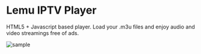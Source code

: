 # Lemu IPTV Player

HTML5 + Javascript based player. Load your .m3u files and enjoy audio and video streamings free of ads.

![sample](https://hcarrasco.cl/img/lemu-player-screenshot-02.png)